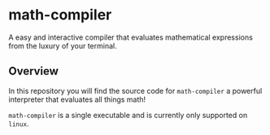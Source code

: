 # math-compiler

A easy and interactive compiler that evaluates mathematical expressions from the luxury of your terminal.

## Overview

In this repository you will find the source code for `math-compiler` a powerful interpreter that evaluates all things math!

`math-compiler` is a single executable and is currently only supported on `linux`.
